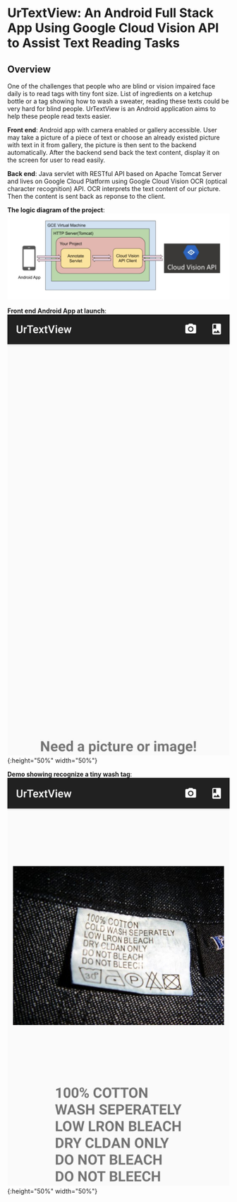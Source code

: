 # UrTextView: An Android Full Stack App Using Google Cloud Vision API to Assist Text Reading Tasks
## Overview
One of the challenges that people who are blind or vision impaired face daily is to read tags with tiny font size. List of ingredients on a ketchup bottle or a tag showing how to wash a sweater, reading these texts could be very hard for blind people. 
UrTextView is an Android application aims to help these people read texts easier.

**Front end**: Android app with camera enabled or gallery accessible. User may take a picture of a piece of text or choose an already existed picture with text in it from gallery, the picture is then sent to the backend
automatically. After the backend send back the text content, display it on the screen for user to read easily.

**Back end**: Java servlet with RESTful API based on Apache Tomcat Server and lives on Google Cloud Platform using Google Cloud Vision OCR (optical character recognition) API. OCR interprets the text content of our picture. Then the content is sent back as reponse to the client.

**The logic diagram of the project**:  
![logic](https://github.com/ZjWeb200/UrTextView/blob/master/logic.JPG)

**Front end Android App at launch**:
![frontend](https://github.com/ZjWeb200/UrTextView/blob/master/frontend.jpg){:height="50%" width="50%"}

**Demo showing recognize a tiny wash tag**:
![demo](https://github.com/ZjWeb200/UrTextView/blob/master/demo.png){:height="50%" width="50%"}

